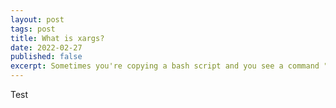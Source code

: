 ```yaml
---
layout: post
tags: post
title: What is xargs?
date: 2022-02-27
published: false
excerpt: Sometimes you're copying a bash script and you see a command "xargs"... If you're not familiar with what this command does, this post is for you.
---
```


Test
